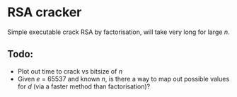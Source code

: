 # RSA cracker
Simple executable crack RSA by factorisation, will take very long for large *n*.

## Todo:
* Plot out time to crack vs bitsize of *n*
* Given *e* = 65537 and known *n*, is there a way to map out possible values for *d* (via a faster method than factorisation)?
